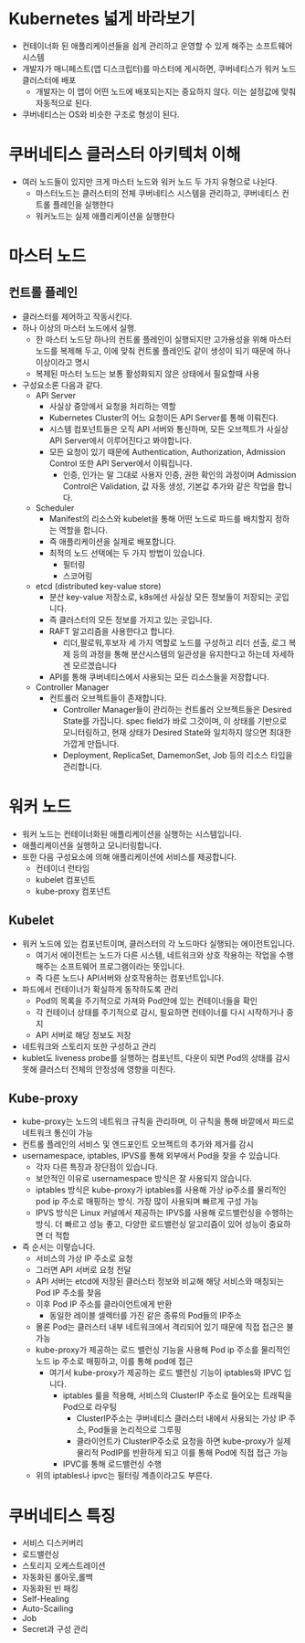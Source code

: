 # Kubernetes 넓게 바라보기

- 컨테이너화 된 애플리케이션들을 쉽게 관리하고 운영할 수 있게 해주는 소프트웨어 시스템
- 개발자가 매니페스트(앱 디스크립터)를 마스터에 게시하면, 쿠버네티스가 워커 노드 클러스터에 배포
    - 개발자는 이 앱이 어떤 노드에 배포되는지는 중요하지 않다. 이는 설정값에 맞춰 자동적으로 된다.
- 쿠버네티스는 OS와 비슷한 구조로 형성이 된다.

# 쿠버네티스 클러스터 아키텍처 이해

- 여러 노드들이 있지만 크게 마스터 노드와 워커 노드 두 가지 유형으로 나뉜다.
    - 마스터노드는 클러스터의 전체 쿠버네티스 시스템을 관리하고, 쿠버네티스 컨트롤 플레인을 실행한다
    - 워커노드는 실제 애플리케이션을 실행한다

# 마스터 노드

## 컨트롤 플레인

- 클러스터를 제어하고 작동시킨다.
- 하나 이상의 마스터 노드에서 실행.
    - 한 마스터 노드당 하나의 컨트롤 플레인이 실행되지만 고가용성을 위해 마스터 노드를 복제해 두고, 이에 맞춰 컨트롤 플레인도 같이 생성이 되기 때문에 하나 이상이라고 명시
    - 복제된 마스터 노드는 보통 활성화되지 않은 상태에서 필요할때 사용
- 구성요소론 다음과 같다.
    - API Server
        - 사실상 중앙에서 요청을 처리하는 역할
        - Kubernetes Cluster의 어느 요청이든 API Server를 통해 이뤄진다.
        - 시스템 컴포넌트들은 오직 API 서버와 통신하며, 모든 오브젝트가 사실상 API Server에서 이루어진다고 봐야합니다.
        - 모든 요청이 있기 때문에 Authentication, Authorization, Admission Control 또한 API Server에서 이뤄집니다.
            - 인증, 인가는 말 그대로 사용자 인증, 권한 확인의 과정이며 Admission Control은 Validation, 값 자동 생성, 기본값 추가와 같은 작업을 합니다.
    - Scheduler
        - Manifest의 리소스와 kubelet을 통해 어떤 노드로 파드를 배치할지 정하는 역할을 합니다.
        - 즉 애플리케이션을 실제로 배포합니다.
        - 최적의 노드 선택에는 두 가지 방법이 있습니다.
            - 필터링
            - 스코어링
    - etcd (distributed key-value store)
        - 분산 key-value 저장소로, k8s에선 사실상 모든 정보들이 저장되는 곳입니다.
        - 즉 클러스터의 모든 정보를 가지고 있는 곳입니다.
        - RAFT 알고리즘을 사용한다고 합니다.
            - 리더,팔로워,후보자 세 가지 역할로 노드를 구성하고 리더 선출, 로그 복제 등의 과정을 통해 분산시스템의 일관성을 유지한다고 하는데 자세하겐 모르겠습니다
        - API를 통해 쿠버네티스에서 사용되는 모든 리소스들을 저장합니다.
    - Controller Manager
        - 컨트롤러 오브젝트들이 존재합니다.
            - Controller Manager들이 관리하는 컨트롤러 오브젝트들은 Desired State를 가집니다. spec field가 바로 그것이며, 이 상태를 기반으로 모니터링하고, 현재 상태가 Desired State와 일치하지 않으면 최대한 가깝게 만듭니다.
            - Deployment, ReplicaSet, DamemonSet, Job 등의 리소스 타입을 관리합니다.

# 워커 노드

- 워커 노드는 컨테이너화된 애플리케이션을 실행하는 시스템입니다.
- 애플리케이션을 실행하고 모니터링합니다.
- 또한 다음 구성요소에 의해 애플리케이션에 서비스를 제공합니다.
    - 컨테이너 런타임
    - kubelet 컴포넌트
    - kube-proxy 컴포넌트

## Kubelet

- 워커 노드에 있는 컴포넌트이며, 클러스터의 각 노드마다 실행되는 에이전트입니다.
    - 여기서 에이전트는 노드가 다른 시스템, 네트워크와 상호 작용하는 작업을 수행해주는 소프트웨어 프로그램이라는 뜻입니다.
    - 즉 다른 노드나 API서버와 상호작용하는 컴포넌트입니다.
- 파드에서 컨테이너가 확실하게 동작하도록 관리
    - Pod의 목록을 주기적으로 가져와 Pod안에 있는 컨테이너들을 확인
    - 각 컨테이너 상태를 주기적으로 감시, 필요하면 컨테이너를 다시 시작하거나 중지
    - API 서버로 해당 정보도 저장
- 네트워크와 스토리지 또한 구성하고 관리
- kublet도 liveness probe를 실행하는 컴포넌트, 다운이 되면 Pod의 상태를 감시 못해 클러스터 전체의 안정성에 영향을 미친다.

## Kube-proxy

- kube-proxy는 노드의 네트워크 규칙을 관리하며, 이 규칙을 통해 바깥에서 파드로 네트워크 통신이 가능
- 컨트롤 플레인의 서비스 및 엔드포인트 오브젝트의 추가와 제거를 감시
- usernamespace, iptables, IPVS를 통해 외부에서 Pod을 찾을 수 있습니다.
    - 각자 다른 특징과 장단점이 있습니다.
    - 보안적인 이유로 usernamespace 방식은 잘 사용되지 않습니다.
    - iptables 방식은 kube-proxy가 iptables를 사용해 가상 ip주소를 물리적인 pod ip 주소로 매핑하는 방식. 가장 많이 사용되며 빠르게 구성 가능
    - IPVS 방식은 Linux 커널에서 제공하는 IPVS를 사용해 로드밸런싱을 수행하는 방식. 더 빠르고 성능 좋고, 다양한 로드밸런싱 알고리즘이 있어 성능이 중요하면 더 적합
- 즉 순서는 이렇습니다.
    - 서비스의 가상 IP 주소로 요청
    - 그러면 API 서버로 요청 전달
    - API 서버는 etcd에 저장된 클러스터 정보와 비교해 해당 서비스와 매칭되는 Pod IP 주소를 찾음
    - 이후 Pod IP 주소를 클라이언트에게 반환
        - 동일한 레이블 셀렉터를 가진 같은 종류의 Pod들의 IP주소
    - 몰론 Pod는 클러스터 내부 네트워크에서 격리되어 있기 때문에 직접 접근은 불가능
    - kube-proxy가 제공하는 로드 밸런싱 기능을 사용해 Pod ip 주소를 물리적인 노드 ip 주소로 매핑하고, 이를 통해 pod에 접근
        - 여기서 kube-proxy가 제공하는 로드 밸런싱 기능이 iptables와 IPVC 입니다.
            - iptables 룰을 적용해, 서비스의 ClusterIP 주소로 들어오는 트래픽을 Pod으로 라우팅
                - ClusterIP주소는 쿠버네티스 클러스터 내에서 사용되는 가상 IP 주소, Pod들을 논리적으로 그루핑
                - 클라이언트가 ClusterIP주소로 요청을 하면 kube-proxy가 실제 물리적 PodIP를 반환하게 되고 이를 통해 Pod에 직접 접근 가능
            - IPVC를 통해 로드밸런싱 수행
    - 위의 iptables나 ipvc는 필터링 계층이라고도 부른다.

# 쿠버네티스 특징

- 서비스 디스커버리
- 로드밸런싱
- 스토리지 오케스트레이션
- 자동화된 롤아웃,롤백
- 자동화된 빈 패킹
- Self-Healing
- Auto-Scailing
- Job
- Secret과 구성 관리